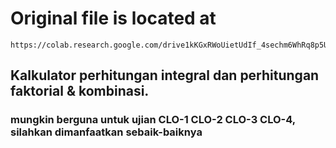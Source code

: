 
# Original file is located at
    https://colab.research.google.com/drive1kKGxRWoUietUdIf_4sechm6WhRq8p5UX

## Kalkulator perhitungan integral dan perhitungan faktorial & kombinasi.

### mungkin berguna untuk ujian CLO-1 CLO-2 CLO-3 CLO-4, silahkan dimanfaatkan sebaik-baiknya
